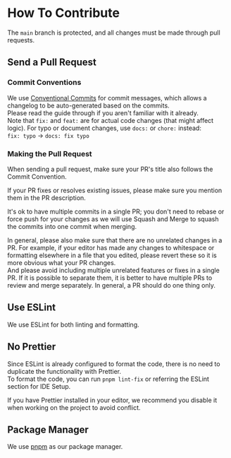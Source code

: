 # How To Contribute

The `main` branch is protected, and all changes must be made through pull requests.

## Send a Pull Request

### Commit Conventions

We use [Conventional Commits](https://www.conventionalcommits.org/) for commit messages, which allows a changelog to be auto-generated based on the commits.  
Please read the guide through if you aren't familiar with it already.  
Note that `fix:` and `feat:` are for actual code changes (that might affect logic). For typo or document changes, use `docs:` or `chore:` instead:  
`fix: typo` -> `docs: fix typo`

### Making the Pull Request

When sending a pull request, make sure your PR's title also follows the Commit Convention.  

If your PR fixes or resolves existing issues, please make sure you mention them in the PR description.  
  
It's ok to have multiple commits in a single PR; you don't need to rebase or force push for your changes as we will use Squash and Merge to squash the commits into one commit when merging.

In general, please also make sure that there are no unrelated changes in a PR. For example, if your editor has made any changes to whitespace or formatting elsewhere in a file that you edited, please revert these so it is more obvious what your PR changes.   
And please avoid including multiple unrelated features or fixes in a single PR. 
If it is possible to separate them, it is better to have multiple PRs to review and merge separately. In general, a PR should do one thing only.

## Use ESLint

We use ESLint for both linting and formatting.

## No Prettier

Since ESLint is already configured to format the code, there is no need to duplicate the functionality with Prettier.   
To format the code, you can run `pnpm lint-fix` or referring the ESLint section for IDE Setup.

If you have Prettier installed in your editor, we recommend you disable it when working on the project to avoid conflict.

## Package Manager

We use [pnpm](https://pnpm.io/) as our package manager.
